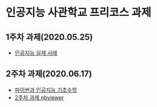 # 인공지능 사관학교 프리코스 과제
## 1주차 과제(2020.05.25)
* [인공지능 실제 사례](https://github.com/bitb-co/inse/blob/master/1%EC%A3%BC%EC%B0%A8_%EA%B3%BC%EC%A0%9C.ipynb)
## 2주차 과제(2020.06.17)
* [파이썬과 인공지능 기초수학](https://github.com/bitb-co/inse/blob/master/2%E1%84%8C%E1%85%AE%E1%84%8E%E1%85%A1%E1%84%80%E1%85%AA%E1%84%8C%E1%85%A6.ipynb)
* [2주차 과제 nbviewer](https://nbviewer.jupyter.org/github/bitb-co/inse/blob/master/2%E1%84%8C%E1%85%AE%E1%84%8E%E1%85%A1%E1%84%80%E1%85%AA%E1%84%8C%E1%85%A6.ipynb)

